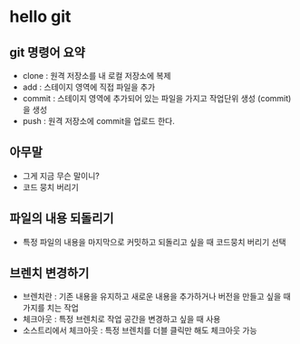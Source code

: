 # hello git

## git 명령어 요약
- clone : 원격 저장소를 내 로컬 저장소에 복제
- add : 스테이지 영역에 직접 파일을 추가
- commit : 스테이지 영역에 추가되어 있는 파일을 가지고 작업단위 생성
(commit)을 생성
- push : 원격 저장소에 commit을 업로드 한다.


## 아무말

- 그게 지금 무슨 말이니?
- 코드 뭉치 버리기

## 파일의 내용 되돌리기
- 특정 파일의 내용을 마지막으로 커밋하고 되돌리고 싶을 때 코드뭉치 버리기 선택

## 브렌치 변경하기
- 브렌치란 : 기존 내용을 유지하고 새로운 내용을 추가하거나 버전을 만들고 싶을 때 가지를 치는 작업
- 체크아웃 : 특정 브렌치로 작업 공간을 변경하고 싶을 때 사용
- 소스트리에서 체크아웃 : 특정 브렌치를 더블 클릭만 해도 체크아웃 가능